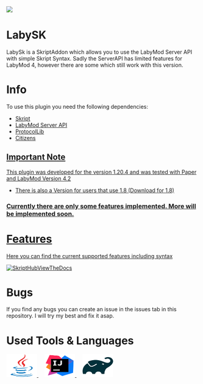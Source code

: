 <img src = https://i.imgur.com/6r6rHUF.png>

# LabySK

LabySk is a SkriptAddon which allows you to use the LabyMod Server API with simple Skript Syntax.
Sadly the ServerAPI has limited features for LabyMod 4, however there are some which still work with this version.

# Info

To use this plugin you need the following dependencies:

- <a href = https://github.com/SkriptLang>Skript
- <a href = https://github.com/LabyMod/labymod-server-api>LabyMod Server API
- <a href = https://github.com/dmulloy2/ProtocolLib>ProtocolLib
- <a href = https://www.spigotmc.org/resources/citizens.13811/> Citizens

## Important Note
This plugin was developed for the version 1.20.4 and was tested with Paper and LabyMod Version 4.2
- There is also a Version for users that use 1.8 (Download for 1.8)
### Currently there are only some features implemented. More will be implemented soon.

# Features

Here you can find the current supported features including syntax

[![SkriptHubViewTheDocs](http://skripthub.net/static/addon/ViewTheDocsButton.png)](http://skripthub.net/docs/?addon=LabySK)

# Bugs

If you find any bugs you can create an issue in the issues tab in this repository.
I will try my best and fix it asap.

# Used Tools & Languages
<a href="https://www.java.com" target="_blank" rel="noreferrer"> <img src="https://github.com/devicons/devicon/blob/master/icons/java/java-original.svg" alt="java" width="80" height="60"/> </a> 
<img width="12" />
<a href="https://www.jetbrains.com/de-de/idea/" target="_blank" rel="noreferrer"> <img src="https://github.com/devicons/devicon/blob/master/icons/intellij/intellij-original.svg" alt="intellij" width="80" height="60"/> </a> 
<img width="12" />
<a href="https://gradle.org/" target="_blank" rel="noreferrer"> <img src="https://github.com/devicons/devicon/blob/master/icons/gradle/gradle-original.svg" alt="gradle" width="80" height="60"/> </a> 


